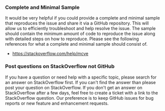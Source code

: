 
### Complete and Minimal Sample

It would be very helpful if you could provide a complete and minimal sample that reproduces the issue and share it via a GitHub repository. This will allow us to efficiently troubleshoot and help resolve the issue. The sample should contain the minimum amount of code to reproduce the issue along with detailed steps on how to reproduce. Please see the following references for what a complete and minimal sample should consist of.

- https://stackoverflow.com/help/mcve

### Post questions on StackOverflow not GitHub

If you have a question or need help with a specific topic, please search for an answer on StackOverflow first. If you can't find the answer than please post your question on StackOverflow. If you don't get an answer on StackOverflow after a few days, feel free to create a ticket with a link to the StackOverflow question. Our preference is to keep GitHub issues for bug reports or new feature and enhancement requests.
